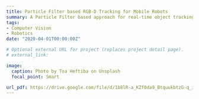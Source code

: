 ```yaml
---
title: Particle Filter based RGB-D Tracking for Mobile Robots
summary: A Particle Filter based approach for real-time object tracking using mobile robots with an RGB-D camera. The particle filter estimates the location of the object in the global frame and updates the weight of the particles by computing correlation using the 2D feature descriptors of the object inside the bounding box detection. The bounding box detection was obtained using the MobileNet-SSD detection framework.
tags:
- Computer Vision
- Robotics
date: "2020-04-01T00:00:00Z"

# Optional external URL for project (replaces project detail page).
# external_link: 

image:
  caption: Photo by Toa Heftiba on Unsplash
  focal_point: Smart

url_pdf: https://drive.google.com/file/d/1b8lR-a_KZf0da9_BtquukbtzG-q_iAgt/view?usp=sharing
---
```

